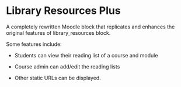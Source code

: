 Library Resources Plus
=======================
 A completely rewritten Moodle block that replicates and enhances the original features of 
 library_resources block.
 
 Some features include:
 - Students can view their reading list of a course and module
 
 - Course admin can add/edit the reading lists
 
 - Other static URLs can be displayed.

